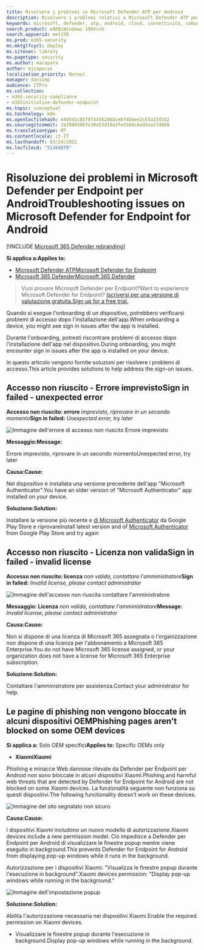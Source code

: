 ```yaml
---
title: Risolvere i problemi in Microsoft Defender ATP per Android
description: Risolvere i problemi relativi a Microsoft Defender ATP per Android
keywords: microsoft, defender, atp, android, cloud, connettività, comunicazione
search.product: eADQiWindows 10XVcnh
search.appverid: met150
ms.prod: m365-security
ms.mktglfcycl: deploy
ms.sitesec: library
ms.pagetype: security
ms.author: macapara
author: mjcaparas
localization_priority: Normal
manager: dansimp
audience: ITPro
ms.collection:
- m365-security-compliance
- m365initiative-defender-endpoint
ms.topic: conceptual
ms.technology: mde
ms.openlocfilehash: 444541c85f8f4416288dcebf4bbee2c65a33d3d2
ms.sourcegitcommit: 2a708650b7e30a53d10a2fe3164c6ed5ea37d868
ms.translationtype: MT
ms.contentlocale: it-IT
ms.lasthandoff: 03/24/2021
ms.locfileid: "51164870"
---
```

# <a name="troubleshooting-issues-on-microsoft-defender-for-endpoint-for-android"></a><span data-ttu-id="4d2db-104">Risoluzione dei problemi in Microsoft Defender per Endpoint per Android</span><span class="sxs-lookup"><span data-stu-id="4d2db-104">Troubleshooting issues on Microsoft Defender for Endpoint for Android</span></span>

[!INCLUDE [Microsoft 365 Defender rebranding](../../includes/microsoft-defender.md)]

<span data-ttu-id="4d2db-105">**Si applica a:**</span><span class="sxs-lookup"><span data-stu-id="4d2db-105">**Applies to:**</span></span>
- [<span data-ttu-id="4d2db-106">Microsoft Defender ATP</span><span class="sxs-lookup"><span data-stu-id="4d2db-106">Microsoft Defender for Endpoint</span></span>](https://go.microsoft.com/fwlink/p/?linkid=2154037)
- [<span data-ttu-id="4d2db-107">Microsoft 365 Defender</span><span class="sxs-lookup"><span data-stu-id="4d2db-107">Microsoft 365 Defender</span></span>](https://go.microsoft.com/fwlink/?linkid=2118804)

> <span data-ttu-id="4d2db-108">Vuoi provare Microsoft Defender per Endpoint?</span><span class="sxs-lookup"><span data-stu-id="4d2db-108">Want to experience Microsoft Defender for Endpoint?</span></span> [<span data-ttu-id="4d2db-109">Iscriversi per una versione di valutazione gratuita.</span><span class="sxs-lookup"><span data-stu-id="4d2db-109">Sign up for a free trial.</span></span>](https://www.microsoft.com/microsoft-365/windows/microsoft-defender-atp?ocid=docs-wdatp-exposedapis-abovefoldlink) 

<span data-ttu-id="4d2db-110">Quando si esegue l'onboarding di un dispositivo, potrebbero verificarsi problemi di accesso dopo l'installazione dell'app.</span><span class="sxs-lookup"><span data-stu-id="4d2db-110">When onboarding a device, you might see sign in issues after the app is installed.</span></span>

<span data-ttu-id="4d2db-111">Durante l'onboarding, potresti riscontrare problemi di accesso dopo l'installazione dell'app nel dispositivo.</span><span class="sxs-lookup"><span data-stu-id="4d2db-111">During onboarding, you might encounter sign in issues after the app is installed on your device.</span></span>

<span data-ttu-id="4d2db-112">In questo articolo vengono fornite soluzioni per risolvere i problemi di accesso.</span><span class="sxs-lookup"><span data-stu-id="4d2db-112">This article provides solutions to help address the sign-on issues.</span></span>  

## <a name="sign-in-failed---unexpected-error"></a><span data-ttu-id="4d2db-113">Accesso non riuscito - Errore imprevisto</span><span class="sxs-lookup"><span data-stu-id="4d2db-113">Sign in failed - unexpected error</span></span>
<span data-ttu-id="4d2db-114">**Accesso non riuscito: errore** *imprevisto, riprovare in un secondo momento*</span><span class="sxs-lookup"><span data-stu-id="4d2db-114">**Sign in failed:** *Unexpected error, try later*</span></span>

![Immagine dell'errore di accesso non riuscito Errore imprevisto](images/f9c3bad127d636c1f150d79814f35d4c.png)

<span data-ttu-id="4d2db-116">**Messaggio:**</span><span class="sxs-lookup"><span data-stu-id="4d2db-116">**Message:**</span></span>

<span data-ttu-id="4d2db-117">Errore imprevisto, riprovare in un secondo momento</span><span class="sxs-lookup"><span data-stu-id="4d2db-117">Unexpected error, try later</span></span>

<span data-ttu-id="4d2db-118">**Causa:**</span><span class="sxs-lookup"><span data-stu-id="4d2db-118">**Cause:**</span></span>

<span data-ttu-id="4d2db-119">Nel dispositivo è installata una versione precedente dell'app "Microsoft Authenticator".</span><span class="sxs-lookup"><span data-stu-id="4d2db-119">You have an older version of "Microsoft Authenticator" app installed on your device.</span></span>

<span data-ttu-id="4d2db-120">**Soluzione:**</span><span class="sxs-lookup"><span data-stu-id="4d2db-120">**Solution:**</span></span>

<span data-ttu-id="4d2db-121">Installare la versione più recente e [di Microsoft Authenticator](https://play.google.com/store/apps/details?androidid=com.azure.authenticator) da Google Play Store e riprovare</span><span class="sxs-lookup"><span data-stu-id="4d2db-121">Install latest version and of [Microsoft Authenticator](https://play.google.com/store/apps/details?androidid=com.azure.authenticator) from Google Play Store and try again</span></span>

## <a name="sign-in-failed---invalid-license"></a><span data-ttu-id="4d2db-122">Accesso non riuscito - Licenza non valida</span><span class="sxs-lookup"><span data-stu-id="4d2db-122">Sign in failed - invalid license</span></span>

<span data-ttu-id="4d2db-123">**Accesso non riuscito: licenza** *non valida, contattare l'amministratore*</span><span class="sxs-lookup"><span data-stu-id="4d2db-123">**Sign in failed:** *Invalid license, please contact administrator*</span></span>

![Immagine dell'accesso non riuscita contattare l'amministratore](images/920e433f440fa1d3d298e6a2a43d4811.png)

<span data-ttu-id="4d2db-125">**Messaggio: Licenza** *non valida, contattare l'amministratore*</span><span class="sxs-lookup"><span data-stu-id="4d2db-125">**Message:** *Invalid license, please contact administrator*</span></span>

<span data-ttu-id="4d2db-126">**Causa:**</span><span class="sxs-lookup"><span data-stu-id="4d2db-126">**Cause:**</span></span>

<span data-ttu-id="4d2db-127">Non si dispone di una licenza di Microsoft 365 assegnata o l'organizzazione non dispone di una licenza per l'abbonamento a Microsoft 365 Enterprise.</span><span class="sxs-lookup"><span data-stu-id="4d2db-127">You do not have Microsoft 365 license assigned, or your organization does not have a license for Microsoft 365 Enterprise subscription.</span></span>

<span data-ttu-id="4d2db-128">**Soluzione:**</span><span class="sxs-lookup"><span data-stu-id="4d2db-128">**Solution:**</span></span>

<span data-ttu-id="4d2db-129">Contattare l'amministratore per assistenza.</span><span class="sxs-lookup"><span data-stu-id="4d2db-129">Contact your administrator for help.</span></span>

## <a name="phishing-pages-arent-blocked-on-some-oem-devices"></a><span data-ttu-id="4d2db-130">Le pagine di phishing non vengono bloccate in alcuni dispositivi OEM</span><span class="sxs-lookup"><span data-stu-id="4d2db-130">Phishing pages aren't blocked on some OEM devices</span></span>

<span data-ttu-id="4d2db-131">**Si applica a:** Solo OEM specifici</span><span class="sxs-lookup"><span data-stu-id="4d2db-131">**Applies to:** Specific OEMs only</span></span>

-   <span data-ttu-id="4d2db-132">**Xiaomi**</span><span class="sxs-lookup"><span data-stu-id="4d2db-132">**Xiaomi**</span></span>

<span data-ttu-id="4d2db-133">Phishing e minacce Web dannose rilevate da Defender per Endpoint per Android non sono bloccate in alcuni dispositivi Xiaomi.</span><span class="sxs-lookup"><span data-stu-id="4d2db-133">Phishing and harmful web threats that are detected by Defender for Endpoint for Android are not blocked on some Xiaomi devices.</span></span> <span data-ttu-id="4d2db-134">La funzionalità seguente non funziona su questi dispositivi.</span><span class="sxs-lookup"><span data-stu-id="4d2db-134">The following functionality doesn't work on these devices.</span></span>

![Immagine del sito segnalato non sicuro](images/0c04975c74746a5cdb085e1d9386e713.png)


<span data-ttu-id="4d2db-136">**Causa:**</span><span class="sxs-lookup"><span data-stu-id="4d2db-136">**Cause:**</span></span>

<span data-ttu-id="4d2db-137">I dispositivi Xiaomi includono un nuovo modello di autorizzazione.</span><span class="sxs-lookup"><span data-stu-id="4d2db-137">Xiaomi devices include a new permission model.</span></span> <span data-ttu-id="4d2db-138">Ciò impedisce a Defender per Endpoint per Android di visualizzare le finestre popup mentre viene eseguito in background.</span><span class="sxs-lookup"><span data-stu-id="4d2db-138">This prevents Defender for Endpoint for Android from displaying pop-up windows while it runs in the background.</span></span>

<span data-ttu-id="4d2db-139">Autorizzazione per i dispositivi Xiaomi: "Visualizza le finestre popup durante l'esecuzione in background".</span><span class="sxs-lookup"><span data-stu-id="4d2db-139">Xiaomi devices permission: "Display pop-up windows while running in the background."</span></span>

![Immagine dell'impostazione popup](images/6e48e7b29daf50afddcc6c8c7d59fd64.png)

<span data-ttu-id="4d2db-141">**Soluzione:**</span><span class="sxs-lookup"><span data-stu-id="4d2db-141">**Solution:**</span></span>

<span data-ttu-id="4d2db-142">Abilita l'autorizzazione necessaria nei dispositivi Xiaomi.</span><span class="sxs-lookup"><span data-stu-id="4d2db-142">Enable the required permission on Xiaomi devices.</span></span>

- <span data-ttu-id="4d2db-143">Visualizzare le finestre popup durante l'esecuzione in background.</span><span class="sxs-lookup"><span data-stu-id="4d2db-143">Display pop-up windows while running in the background.</span></span>
